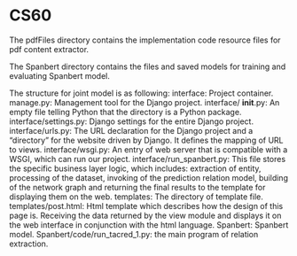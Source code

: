 # CS60

The  pdfFiles directory contains the implementation code resource files for pdf content extractor.

The Spanbert directory contains the files and saved models for training and evaluating Spanbert model.

The structure for joint model is as following:
interface: Project container.
manage.py: Management tool for the Django project.
interface/ __init__.py: An empty file telling Python that the directory is a Python package.
interface/settings.py: Django settings for the entire Django project.
interface/urls.py: The URL declaration for the Django project and a “directory” for the website driven by Django. It defines the mapping of URL to views.
interface/wsgi.py: An entry of web server that is compatible with a WSGI, which can run our project.
interface/run_spanbert.py: This file stores the specific business layer logic, which includes: extraction of entity, processing of the dataset, invoking of the prediction relation model, building of the network graph and returning the final results to the template for displaying them on the web.
templates: The directory of template file.
templates/post.html: Html template which describes how the design of this page is. Receiving the data returned by the view module and displays it on the web interface in conjunction with the html language.
Spanbert: Spanbert model.
Spanbert/code/run_tacred_1.py: the main program of relation extraction.
